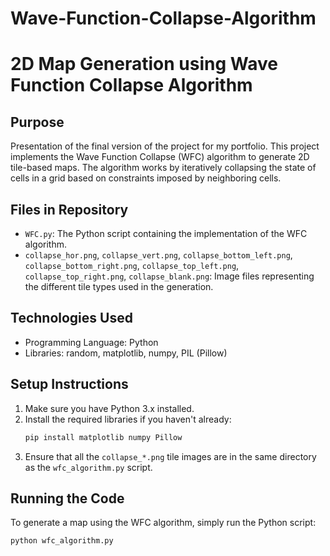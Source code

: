 # Wave-Function-Collapse-Algorithm

# 2D Map Generation using Wave Function Collapse Algorithm

## Purpose

Presentation of the final version of the project for my portfolio. This project implements the Wave Function Collapse (WFC) algorithm to generate 2D tile-based maps. The algorithm works by iteratively collapsing the state of cells in a grid based on constraints imposed by neighboring cells.

## Files in Repository

* `WFC.py`: The Python script containing the implementation of the WFC algorithm.
* `collapse_hor.png`, `collapse_vert.png`, `collapse_bottom_left.png`, `collapse_bottom_right.png`, `collapse_top_left.png`, `collapse_top_right.png`, `collapse_blank.png`: Image files representing the different tile types used in the generation.

## Technologies Used

* Programming Language: Python
* Libraries: random, matplotlib, numpy, PIL (Pillow)

## Setup Instructions

1.  Make sure you have Python 3.x installed.
2.  Install the required libraries if you haven't already:
    ```bash
    pip install matplotlib numpy Pillow
    ```
3.  Ensure that all the `collapse_*.png` tile images are in the same directory as the `wfc_algorithm.py` script.

## Running the Code

To generate a map using the WFC algorithm, simply run the Python script:

```bash
python wfc_algorithm.py
